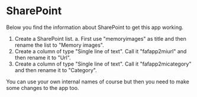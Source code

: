 # SharePoint

Below you find the information about SharePoint to get this app working.
1. Create a SharePoint list.
  a. First use "memoryimages" as title and then rename the list to "Memory images".
2. Create a column of type "Single line of text". Call it "fafapp2miurl" and then rename it to "Url".
3. Create a column of type "Single line of text". Call it "fafapp2micategory" and then rename it to "Category".

You can use your own internal names of course but then you need to make some changes to the app too.
